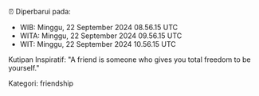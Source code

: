 ⏰ Diperbarui pada:
- WIB: Minggu, 22 September 2024 08.56.15 UTC
- WITA: Minggu, 22 September 2024 09.56.15 UTC
- WIT: Minggu, 22 September 2024 10.56.15 UTC

Kutipan Inspiratif:
"A friend is someone who gives you total freedom to be yourself."


Kategori: friendship

